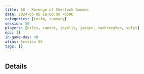 ```yaml
---
title: 50 - Revenge of Sherlock Gnomes
date: 2024-05-05 16:00:00 +0500
categories: [rotfm, summary]
session: 50
players: [niles, candor, joyelle, jaeger, backbreaker, velys]
npc: []
in-game-day: 40
alias: Session 50
tags: []
---
```


## Details